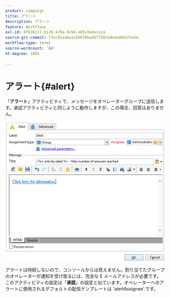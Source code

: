 ```yaml
---
product: campaign
title: アラート
description: アラート
feature: Workflows
exl-id: 8fb36117-b126-470a-9c94-eb5c0a4aca1a
source-git-commit: 77ec01aaba1e50676bed57f503a9e4e8bb1fe54c
workflow-type: tm+mt
source-wordcount: '84'
ht-degree: 100%

---
```


# アラート{#alert}



「**アラート**」アクティビティで、メッセージをオペレーターグループに送信します。承認アクティビティと同じように動作しますが、この場合、回答はありません。

![](assets/edit_alerte.png)

アラートは持続しないので、コンソールからは見えません。割り当てたグループのオペレーターが通知を受け取るには、完全な E メールアドレスが必要です。このアクティビティの設定は「**承認**」の設定と似ています。オペレーターへのアラートに使用されるデフォルトの配信テンプレートは &#39;alertAssignee&#39;.です。
